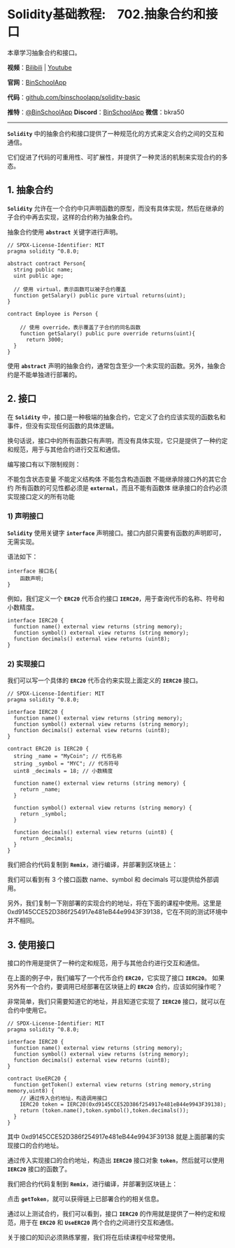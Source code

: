 # Solidity基础教程:&nbsp;&nbsp;&nbsp;&nbsp;702.抽象合约和接口

本章学习抽象合约和接口。

**视频**：[Bilibili](https://#)  |  [Youtube](https://#)

**官网**：[BinSchoolApp](https://binschool.app)

**代码**：[github.com/binschoolapp/solidity-basic](https://github.com/binschoolapp/solidity-basic)

**推特**：[@BinSchoolApp](https://twitter.com/BinSchoolApp)    **Discord**：[BinSchoolApp](https://discord.gg/PB2YEvggWq)   **微信**：bkra50 

-----
**`Solidity`** 中的抽象合约和接口提供了一种规范化的方式来定义合约之间的交互和通信。

它们促进了代码的可重用性、可扩展性，并提供了一种灵活的机制来实现合约的多态。

## 1. 抽象合约

**`Solidity`** 允许在一个合约中只声明函数的原型，而没有具体实现，然后在继承的子合约中再去实现，这样的合约称为抽象合约。

抽象合约使用 **`abstract`** 关键字进行声明。

```solidity
// SPDX-License-Identifier: MIT
pragma solidity ^0.8.0;

abstract contract Person{
  string public name;
  uint public age;
  
  // 使用 virtual，表示函数可以被子合约覆盖
  function getSalary() public pure virtual returns(uint);
}

contract Employee is Person {

    // 使用 override，表示覆盖了子合约的同名函数
    function getSalary() public pure override returns(uint){
      return 3000;
  }
}
```

使用 **`abstract`** 声明的抽象合约，通常包含至少一个未实现的函数。另外，抽象合约是不能单独进行部署的。

## 2. 接口

在 **`Solidity`** 中，接口是一种极端的抽象合约，它定义了合约应该实现的函数名和事件，但没有实现任何函数的具体逻辑。

换句话说，接口中的所有函数只有声明，而没有具体实现，它只是提供了一种约定和规范，用于与其他合约进行交互和通信。

编写接口有以下限制规则：

不能包含状态变量
不能定义结构体
不能包含构造函数
不能继承除接口外的其它合约
所有函数的可见性都必须是 **`external`**，而且不能有函数体
继承接口的合约必须实现接口定义的所有功能

### 1) 声明接口

**`Solidity`** 使用关键字 **`interface`** 声明接口。接口内部只需要有函数的声明即可，无需实现。

语法如下：

```solidity
interface 接口名{
    函数声明;
}
```

例如，我们定义一个 **`ERC20`** 代币合约接口 **`IERC20`**，用于查询代币的名称、符号和小数精度。

```solidity
interface IERC20 {
  function name() external view returns (string memory);
  function symbol() external view returns (string memory);
  function decimals() external view returns (uint8);
}
```

### 2) 实现接口

我们可以写一个具体的 **`ERC20`** 代币合约来实现上面定义的 **`IERC20`** 接口。

```solidity
// SPDX-License-Identifier: MIT
pragma solidity ^0.8.0;

interface IERC20 {
  function name() external view returns (string memory);
  function symbol() external view returns (string memory);
  function decimals() external view returns (uint8);
}

contract ERC20 is IERC20 {
  string _name = "MyCoin"; // 代币名称
  string _symbol = "MYC"; // 代币符号
  uint8 _decimals = 18; // 小数精度

  function name() external view returns (string memory) {
    return _name;
  }

  function symbol() external view returns (string memory) {
    return _symbol;
  }

  function decimals() external view returns (uint8) {
    return _decimals;
  }
}
```

我们把合约代码复制到 **`Remix`**，进行编译，并部署到区块链上：



我们可以看到有 3 个接口函数 name、symbol 和 decimals 可以提供给外部调用。

另外，我们复制一下刚部署的实现合约的地址，将在下面的课程中使用。这里是 0xd9145CCE52D386f254917e481eB44e9943F39138，它在不同的测试环境中并不相同。

## 3. 使用接口

接口的作用是提供了一种约定和规范，用于与其他合约进行交互和通信。 

在上面的例子中，我们编写了一个代币合约 **`ERC20`**，它实现了接口 **`IERC20`**。 如果另外有一个合约，要调用已经部署在区块链上的 **`ERC20`** 合约，应该如何操作呢？

非常简单，我们只需要知道它的地址，并且知道它实现了 **`IERC20`** 接口，就可以在合约中使用它。

```solidity
// SPDX-License-Identifier: MIT
pragma solidity ^0.8.0;

interface IERC20 {
  function name() external view returns (string memory);
  function symbol() external view returns (string memory);
  function decimals() external view returns (uint8);
}

contract UseERC20 {
  function getToken() external view returns (string memory,string memory,uint8) {
    // 通过传入合约地址，构造调用接口
    IERC20 token = IERC20(0xd9145CCE52D386f254917e481eB44e9943F39138); 
    return (token.name(),token.symbol(),token.decimals());
  }
}
```

其中 0xd9145CCE52D386f254917e481eB44e9943F39138 就是上面部署的实现接口的合约地址。

通过传入实现接口的合约地址，构造出 **`IERC20`** 接口对象 **`token`**，然后就可以使用 **`IERC20`** 接口的函数了。

我们把合约代码复制到 **`Remix`**，进行编译，并部署到区块链上：



点击 **`getToken`**，就可以获得链上已部署合约的相关信息。

通过以上测试合约，我们可以看到，接口 **`IERC20`** 的作用就是提供了一种约定和规范，用于在 **`ERC20`** 和 **`UseERC20`** 两个合约之间进行交互和通信。

关于接口的知识必须熟练掌握，我们将在后续课程中经常使用。